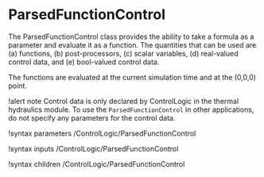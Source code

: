 # ParsedFunctionControl

The ParsedFunctionControl class provides the ability to take a formula as a parameter and evaluate
it as a function.  The quantities that can be used are (a) functions, (b) post-processors, (c) scalar
variables, (d) real-valued control data, and (e) bool-valued control data.

The functions are evaluated at the current simulation time and at the (0,0,0) point.

!alert note
Control data is only declared by ControlLogic in the thermal hydraulics module. To use the `ParsedFunctionControl`
in other applications, do not specify any parameters for the control data.

!syntax parameters /ControlLogic/ParsedFunctionControl

!syntax inputs /ControlLogic/ParsedFunctionControl

!syntax children /ControlLogic/ParsedFunctionControl
